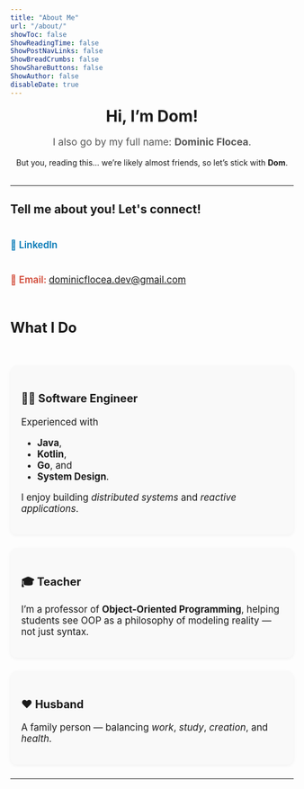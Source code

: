 ```yaml
---
title: "About Me"
url: "/about/"
showToc: false
ShowReadingTime: false
ShowPostNavLinks: false
ShowBreadCrumbs: false
ShowShareButtons: false
ShowAuthor: false
disableDate: true
---
```



<div style="text-align: center; margin-bottom: 2rem;">
  <h1 style="margin-top: 1rem;">Hi, I’m Dom!</h1>
  <p style="font-size: 1.1rem; color: #555;">I also go by my full name: <strong>Dominic Flocea</strong>.  </p>
  <p>But you, reading this... we’re likely almost friends, so let’s stick with <strong>Dom</strong>.
  </p>
</div>

---

## Tell me about you! Let's connect!

<div style="margin-top:1.5rem; display:flex; flex-direction:column; gap:0.5rem; font-size:1.05rem;">

<a href="https://www.linkedin.com/in/dominic-flocea-227ab3206/" 
   target="_blank" 
   style="text-decoration: none; color:#0077b5; font-weight:600;">
  🔗 LinkedIn
</a>


<a href="mailto:dominicflocea.dev@gmail.com"
   style="text-decoration: none; color:#d14836; font-weight:600;">
  📧 Email: dominicflocea.dev@gmail.com
</a>

## What I Do

<div style="display: grid; grid-template-columns: repeat(auto-fit, minmax(250px, 1fr)); gap: 1.5rem; margin-top: 1.5rem;">

<div style="background:#f9f9f9; padding:1.2rem; border-radius:12px; box-shadow:0 2px 6px rgba(0,0,0,0.05);">
  <h3>👨‍💻 Software Engineer</h3>
  <p>Experienced with</p>
  <ul>
  <li><strong>Java</strong>,</li>
 <li><strong>Kotlin</strong>, </li>
 <li><strong>Go</strong>, and </li>
 <li><strong>System Design</strong>.</li>
 </ul>
 
 <p>I enjoy building <em>distributed systems</em> and <em>reactive applications</em>.</p>
</div>

<div style="background:#f9f9f9; padding:1.2rem; border-radius:12px; box-shadow:0 2px 6px rgba(0,0,0,0.05);">
  <h3>🎓 Teacher</h3>
  <p>I’m a professor of <strong>Object-Oriented Programming</strong>, helping students see OOP as a philosophy of modeling reality — not just syntax.</p>
</div>

<div style="background:#f9f9f9; padding:1.2rem; border-radius:12px; box-shadow:0 2px 6px rgba(0,0,0,0.05);">
  <h3>❤️ Husband</h3>
  <p>A family person — balancing <em>work</em>, <em>study</em>, <em>creation</em>, and <em>health</em>.
</div>

</div>

---


</div>

